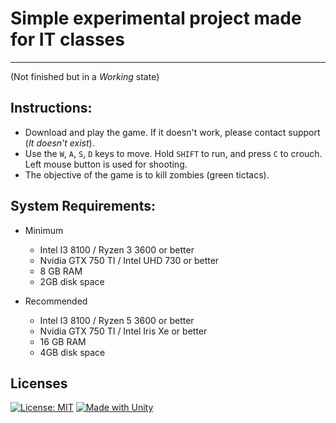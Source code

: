# Simple experimental project made for IT classes 
---

(Not finished but in a *Working* state)

## Instructions:
- Download and play the game. If it doesn't work, please contact support (*It doesn't exist*).
- Use the `W`, `A`, `S`, `D` keys to move. Hold `SHIFT` to run, and press `C` to crouch. Left mouse button is used for shooting.
- The objective of the game is to kill zombies (green tictacs).

## System Requirements:
- Minimum
   - Intel I3 8100 / Ryzen 3 3600 or better
   - Nvidia GTX 750 TI / Intel UHD 730 or better
   - 8 GB RAM
   - 2GB disk space

- Recommended
  - Intel I3 8100 / Ryzen 5 3600 or better
  - Nvidia GTX 750 TI / Intel Iris Xe or better
  - 16 GB RAM
  - 4GB disk space

## Licenses
[![License: MIT](https://img.shields.io/badge/License-MIT-yellow.svg)](https://opensource.org/licenses/MIT)
[![Made with Unity](https://img.shields.io/badge/Made%20with-Unity-57b9d3.svg?style=flat&logo=unity)](https://unity3d.com)
